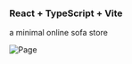 ### React + TypeScript + Vite


a minimal online sofa store

![Page](https://github.com/betelhemdemsis/Couch-Comf/blob/master/image-ss/Screenshot%202024-07-03%20215915.png)
